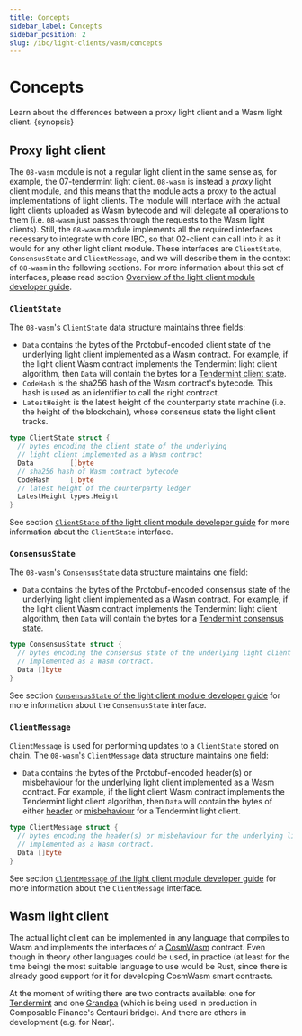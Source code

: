 ```yaml
---
title: Concepts
sidebar_label: Concepts
sidebar_position: 2
slug: /ibc/light-clients/wasm/concepts
---
```


# Concepts

Learn about the differences between a proxy light client and a Wasm light client. {synopsis}

## Proxy light client

The `08-wasm` module is not a regular light client in the same sense as, for example, the 07-tendermint light client. `08-wasm` is instead a *proxy* light client module, and this means that the module acts a proxy to the actual implementations of light clients. The module will interface with the actual light clients uploaded as Wasm bytecode and will delegate all operations to them (i.e. `08-wasm` just passes through the requests to the Wasm light clients). Still, the `08-wasm` module implements all the required interfaces necessary to integrate with core IBC, so that 02-client can call into it as it would for any other light client module. These interfaces are `ClientState`, `ConsensusState` and `ClientMessage`, and we will describe them in the context of `08-wasm` in the following sections. For more information about this set of interfaces, please read section [Overview of the light client module developer guide](../01-developer-guide/01-overview.md#overview).

### `ClientState`

The `08-wasm`'s `ClientState` data structure maintains three fields:

- `Data` contains the bytes of the Protobuf-encoded client state of the underlying light client implemented as a Wasm contract. For example, if the light client Wasm contract implements the Tendermint light client algorithm, then `Data` will contain the bytes for a [Tendermint client state](https://github.com/cosmos/ibc-go/blob/v7.2.0/modules/light-clients/07-tendermint/tendermint.pb.go#L36-L66).
- `CodeHash` is the sha256 hash of the Wasm contract's bytecode. This hash is used as an identifier to call the right contract.
- `LatestHeight` is the latest height of the counterparty state machine (i.e. the height of the blockchain), whose consensus state the light client tracks.

```go
type ClientState struct {
  // bytes encoding the client state of the underlying 
  // light client implemented as a Wasm contract
  Data         []byte
  // sha256 hash of Wasm contract bytecode
  CodeHash     []byte
  // latest height of the counterparty ledger
  LatestHeight types.Height
}
```

See section [`ClientState` of the light client module developer guide](../01-developer-guide/01-overview.md#clientstate) for more information about the `ClientState` interface.

### `ConsensusState`

The `08-wasm`'s `ConsensusState` data structure maintains one field:

- `Data` contains the bytes of the Protobuf-encoded consensus state of the underlying light client implemented as a Wasm contract. For example, if the light client Wasm contract implements the Tendermint light client algorithm, then `Data` will contain the bytes for a [Tendermint consensus state](https://github.com/cosmos/ibc-go/blob/v7.2.0/modules/light-clients/07-tendermint/tendermint.pb.go#L101-L109).

```go
type ConsensusState struct {
  // bytes encoding the consensus state of the underlying light client
  // implemented as a Wasm contract.
  Data []byte
}
```

See section [`ConsensusState` of the light client module developer guide](../01-developer-guide/01-overview.md#consensusstate) for more information about the `ConsensusState` interface.

### `ClientMessage`

`ClientMessage` is used for performing updates to a `ClientState` stored on chain. The `08-wasm`'s `ClientMessage` data structure maintains one field:

- `Data` contains the bytes of the Protobuf-encoded header(s) or misbehaviour for the underlying light client implemented as a Wasm contract. For example, if the light client Wasm contract implements the Tendermint light client algorithm, then `Data` will contain the bytes of either [header](https://github.com/cosmos/ibc-go/blob/v7.2.0/modules/light-clients/07-tendermint/tendermint.pb.go#L186-L203) or [misbehaviour](https://github.com/cosmos/ibc-go/blob/v7.2.0/modules/light-clients/07-tendermint/tendermint.pb.go#L144-L151) for a Tendermint light client.

```go
type ClientMessage struct {
  // bytes encoding the header(s) or misbehaviour for the underlying light client
  // implemented as a Wasm contract.
  Data []byte
}
```

See section [`ClientMessage` of the light client module developer guide](../01-developer-guide/01-overview.md#clientmessage) for more information about the `ClientMessage` interface.

## Wasm light client

The actual light client can be implemented in any language that compiles to Wasm and implements the interfaces of a [CosmWasm](https://docs.cosmwasm.com/docs/) contract. Even though in theory other languages could be used, in practice (at least for the time being) the most suitable language to use would be Rust, since there is already good support for it for developing CosmWasm smart contracts.

At the moment of writing there are two contracts available: one for [Tendermint](https://github.com/ComposableFi/centauri/tree/master/light-clients/ics07-tendermint-cw) and one [Grandpa](https://github.com/ComposableFi/centauri/tree/master/light-clients/ics10-grandpa-cw) (which is being used in production in Composable Finance's Centauri bridge). And there are others in development (e.g. for Near).
